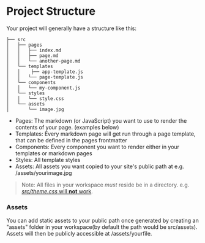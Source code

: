 # Project Structure

Your project will generally have a structure like this:
```render shell
├── src
│   ├── pages
│   │   ├── index.md
│   │   ├── page.md
│   │   └── another-page.md
│   └── templates
│   │    ├── app-template.js
│   │   └── page-template.js
│   └── components
│   │   └── my-component.js
│   └── styles
│   │   └── style.css
│   └── assets
│       └── image.jpg
```

- Pages: The markdown (or JavaScript) you want to use to render the contents of your page.  (examples below)
- Templates: Every markdown page will get run through a page template, that can be defined in the pages frontmatter
- Components: Every component you want to render either in your templates or markdown pages
- Styles: All template styles
- Assets: All assets you want copied to your site's public path at e.g. /assets/yourimage.jpg

> Note: All files in your workspace _must_ reside be in a directory.  e.g. [_src/theme.css_ will **not** work](https://github.com/ProjectEvergreen/greenwood/issues/85).

### Assets
You can add static assets to your public path once generated by creating an "assets" folder in your workspace(by default the path would be src/assets). Assets will then be publicly accessible at /assets/yourfile.